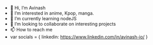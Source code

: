 - 👋 Hi, I’m Avinash
- 👀 I’m interested in anime, Kpop, manga.
- 🌱 I’m currently learning nodeJS
- 💞️ I’m looking to collaborate on interesting projects
- 📫 How to reach me 
-  var socials = { linkedin: https://www.linkedin.com/in/avinash-io/ }

<!---
avinash-io/avinash-io is a ✨ special ✨ repository because its `README.md` (this file) appears on your GitHub profile.
You can click the Preview link to take a look at your changes.
--->

